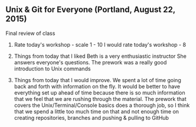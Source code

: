 Unix & Git for Everyone (Portland, August 22, 2015)
--------------------------------------------------
Final review of class



1. Rate today's workshop - scale 1 - 10
  I would rate today's workshop - 8



2. Things from today that I liked
 Beth is a very enthusiastic instructor
 She answers everyone's questions.
 The prework was a really good introduction to Unix commands





3. Things from today that I would improve.
  We spent a lot of time going back and forth with information on the fly.
  It would be better to have everything set up ahead of time because there
  is so much information that we feel that we are rushing through the material.
  The prework that covers the Unix/Terminal/Console basics does a thorough
  job, so I think that we spend a little too much time on that and not enough
  time on creating repositories, branches and pushing & pulling to GitHub
